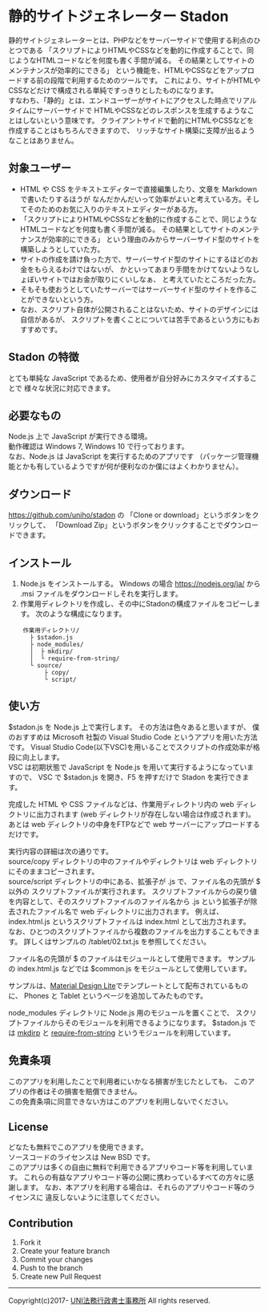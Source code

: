 # 静的サイトジェネレーター Stadon
静的サイトジェネレーターとは、PHPなどをサーバーサイドで使用する利点のひとつである
「スクリプトによりHTMLやCSSなどを動的に作成することで、同じようなHTMLコードなどを何度も書く手間が減る。
その結果としてサイトのメンテナンスが効率的にできる」
という機能を、HTMLやCSSなどをアップロードする前の段階で利用するためのツールです。
これにより、サイトがHTMLやCSSなどだけで構成される単純ですっきりとしたものになります。  
すなわち、「静的」とは、エンドユーザーがサイトにアクセスした時点でリアルタイムにサーバーサイドで
HTMLやCSSなどのレスポンスを生成するようなことはしないという意味です。
クライアントサイドで動的にHTMLやCSSなどを作成することはもちろんできますので、
リッチなサイト構築に支障が出るようなことはありません。

## 対象ユーザー
* HTML や CSS をテキストエディターで直接編集したり、文章を Markdown で書いたりするほうが
なんだかんだいって効率がよいと考えている方。そしてそのためのお気に入りのテキストエディターがある方。
* 「スクリプトによりHTMLやCSSなどを動的に作成することで、同じようなHTMLコードなどを何度も書く手間が減る。
その結果としてサイトのメンテナンスが効率的にできる」
という理由のみからサーバーサイド型のサイトを構築しようとしていた方。
* サイトの作成を請け負った方で、サーバーサイド型のサイトにするほどのお金をもらえるわけではないが、
かといってあまり手間をかけてないようなしょぼいサイトではお金が取りにくいしなぁ、
と考えていたところだった方。
* そもそも使おうとしていたサーバーではサーバーサイド型のサイトを作ることができないという方。
* なお、スクリプト自体が公開されることはないため、サイトのデザインには自信があるが、
スクリプトを書くことについては苦手であるという方にもおすすめです。

## Stadon の特徴
とても単純な JavaScript であるため、使用者が自分好みにカスタマイズすることで
様々な状況に対応できます。

## 必要なもの
Node.js 上で JavaScript が実行できる環境。  
動作確認は Windows 7, Windows 10 で行っております。  
なお、Node.js は JavaScript を実行するためのアプリです
（パッケージ管理機能とかも有しているようですが何が便利なのか僕にはよくわかりません）。

## ダウンロード
https://github.com/uniho/stadon の 「Clone or download」というボタンをクリックして、
「Download Zip」というボタンをクリックすることでダウンロードできます。

## インストール
1. Node.js をインストールする。
Windows の場合 https://nodejs.org/ja/ から .msi ファイルをダウンロードしそれを実行します。
1. 作業用ディレクトリを作成し、その中にStadonの構成ファイルをコピーします。
次のような構成になります。

```
    作業用ディレクトリ/  
      ├ $stadon.js  
      ├ node_modules/  
      │  ├ mkdirp/  
      │  └ require-from-string/  
      └ source/  
          ├ copy/  
          └ script/  
```

## 使い方
$stadon.js を Node.js 上で実行します。
その方法は色々あると思いますが、
僕のおすすめは Microsoft 社製の Visual Studio Code というアプリを用いた方法です。
Visual Studio Code(以下VSC)を用いることでスクリプトの作成効率が格段に向上します。  
VSC は初期状態で JavaScript を Node.js を用いて実行するようになっていますので、
VSC で $stadon.js を開き、F5 を押すだけで Stadon を実行できます。  

完成した HTML や CSS ファイルなどは、作業用ディレクトリ内の web ディレクトリに出力されます
(web ディレクトリが存在しない場合は作成されます)。
あとは web ディレクトリの中身をFTPなどで web サーバーにアップロードするだけです。

実行内容の詳細は次の通りです。  
source/copy ディレクトリの中のファイルやディレクトリは web ディレクトリにそのままコピーされます。  
source/script ディレクトリの中にある、拡張子が .js で、ファイル名の先頭が $ 以外の
スクリプトファイルが実行されます。
スクリプトファイルからの戻り値を内容として、そのスクリプトファイルのファイル名から
.js という拡張子が除去されたファイル名で web ディレクトリに出力されます。
例えば、index.html.js というスクリプトファイルは index.html として出力されます。  
なお、ひとつのスクリプトファイルから複数のファイルを出力することもできます。
詳しくはサンプルの /tablet/02.txt.js を参照してください。  

ファイル名の先頭が $ のファイルはモジュールとして使用できます。
サンプルの index.html.js などでは $common.js をモジュールとして使用しています。

サンプルは、[Material Design Lite](https://getmdl.io/)でテンプレートとして配布されているものに、
Phones と Tablet というページを追加してみたものです。

node_modules ディレクトリに Node.js 用のモジュールを置くことで、
スクリプトファイルからそのモジュールを利用できるようになります。
$stadon.js では [mkdirp](https://github.com/substack/node-mkdirp) と
[require-from-string](https://github.com/floatdrop/require-from-string) というモジュールを利用しています。

## 免責条項
このアプリを利用したことで利用者にいかなる損害が生じたとしても、
このアプリの作者はその損害を賠償できません。  
この免責条項に同意できない方はこのアプリを利用しないでください。

## License
どなたも無料でこのアプリを使用できます。  
ソースコードのライセンスは New BSD です。  
このアプリは多くの自由に無料で利用できるアプリやコード等を利用しています。
これらの有益なアプリやコード等の公開に携わっているすべての方々に感謝します。
なお、本アプリを利用する場合は、それらのアプリやコード等のライセンスに
違反しないように注意してください。

## Contribution
1. Fork it
1. Create your feature branch
1. Commit your changes
1. Push to the branch
1. Create new Pull Request

-----
Copyright(c)2017- [UNI法務行政書士事務所](http://uni.s17.xrea.com/) All rights reserved.  

